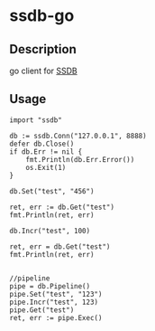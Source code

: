 # ssdb-go

## Description

go client for [SSDB](https://github.com/ideawu/ssdb/)


## Usage

    import "ssdb"

    db := ssdb.Conn("127.0.0.1", 8888)
    defer db.Close()
    if db.Err != nil {
        fmt.Println(db.Err.Error())
        os.Exit(1)
    }

    db.Set("test", "456")

    ret, err := db.Get("test")
    fmt.Println(ret, err)

    db.Incr("test", 100)

    ret, err = db.Get("test")
    fmt.Println(ret, err)

    
    //pipeline
    pipe = db.Pipeline()
    pipe.Set("test", "123")
    pipe.Incr("test", 123)
    pipe.Get("test")
    ret, err := pipe.Exec()



